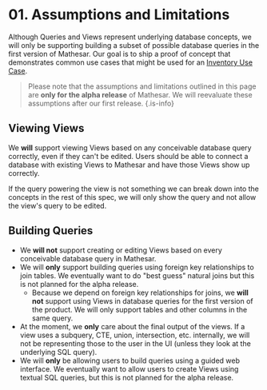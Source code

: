 # 01. Assumptions and Limitations

Although Queries and Views represent underlying database concepts, we will only be supporting building a subset of possible database queries in the first version of Mathesar. Our goal is to ship a proof of concept that demonstrates common use cases that might be used for an [Inventory Use Case](/en/design/exploration/use-cases/inventory-use-case).

> Please note that the assumptions and limitations outlined in this page are **only for the alpha release** of Mathesar. We will reevaluate these assumptions after our first release.
{.is-info}


## Viewing Views
We **will** support viewing Views based on any conceivable database query correctly, even if they can't be edited. Users should be able to connect a database with existing Views to Mathesar and have those Views show up correctly.

If the query powering the view is not something we can break down into the concepts in the rest of this spec, we will only show the query and not allow the view's query to be edited.

## Building Queries
- We **will not** support creating or editing Views based on every conceivable database query in Mathesar.
- We will **only** support building queries using foreign key relationships to join tables. We eventually want to do "best guess" natural joins but this is not planned for the alpha release.
    - Because we depend on foreign key relationships for joins, we **will not** support using Views in database queries for the first version of the product. We will only support tables and other columns in the same query. 
- At the moment, we **only** care about the final output of the views. If a view uses a subquery, CTE, union, intersection, etc. internally, we will not be representing those to the user in the UI (unless they look at the underlying SQL query).
- We will **only** be allowing users to build queries using a guided web interface. We eventually want to allow users to create Views using textual SQL queries, but this is not planned for the alpha release.